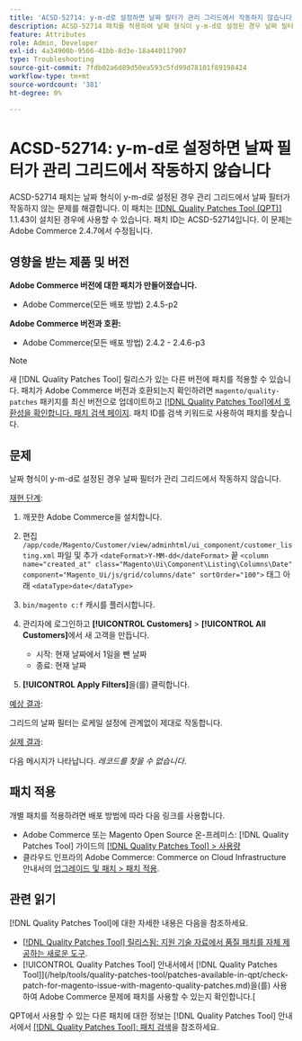 ```yaml
---
title: 'ACSD-52714: y-m-d로 설정하면 날짜 필터가 관리 그리드에서 작동하지 않습니다'
description: ACSD-52714 패치를 적용하여 날짜 형식이 y-m-d로 설정된 경우 날짜 필터가 관리 그리드에서 작동하지 않는 Adobe Commerce 문제를 해결합니다.
feature: Attributes
role: Admin, Developer
exl-id: 4a34900b-9566-41bb-8d3e-18a440117907
type: Troubleshooting
source-git-commit: 7fdb02a6d89d50ea593c5fd99d78101f89198424
workflow-type: tm+mt
source-wordcount: '381'
ht-degree: 0%

---
```


# ACSD-52714: y-m-d로 설정하면 날짜 필터가 관리 그리드에서 작동하지 않습니다

ACSD-52714 패치는 날짜 형식이 y-m-d로 설정된 경우 관리 그리드에서 날짜 필터가 작동하지 않는 문제를 해결합니다. 이 패치는 [[!DNL Quality Patches Tool (QPT)]](https://experienceleague.adobe.com/en/docs/commerce-operations/tools/quality-patches-tool/quality-patches-tool-to-self-serve-quality-patches) 1.1.43이 설치된 경우에 사용할 수 있습니다. 패치 ID는 ACSD-52714입니다. 이 문제는 Adobe Commerce 2.4.7에서 수정됩니다.

## 영향을 받는 제품 및 버전

**Adobe Commerce 버전에 대한 패치가 만들어졌습니다.**

* Adobe Commerce(모든 배포 방법) 2.4.5-p2

**Adobe Commerce 버전과 호환:**

* Adobe Commerce(모든 배포 방법) 2.4.2 - 2.4.6-p3

>[!NOTE]
>
>새 [!DNL Quality Patches Tool] 릴리스가 있는 다른 버전에 패치를 적용할 수 있습니다. 패치가 Adobe Commerce 버전과 호환되는지 확인하려면 `magento/quality-patches` 패키지를 최신 버전으로 업데이트하고 [[!DNL Quality Patches Tool]에서 호환성을 확인합니다. 패치 검색 페이지](https://experienceleague.adobe.com/tools/commerce-quality-patches/index.html). 패치 ID를 검색 키워드로 사용하여 패치를 찾습니다.

## 문제

날짜 형식이 y-m-d로 설정된 경우 날짜 필터가 관리 그리드에서 작동하지 않습니다.

<u>재현 단계</u>:

1. 깨끗한 Adobe Commerce을 설치합니다.
1. 편집
   `/app/code/Magento/Customer/view/adminhtml/ui_component/customer_listing.xml`
파일 및 추가
   `<dateFormat>Y-MM-dd</dateFormat>`
끝
   `<column name="created_at" class="Magento\Ui\Component\Listing\Columns\Date" component="Magento_Ui/js/grid/columns/date" sortOrder="100">`
태그 아래
   `<dataType>date</dataType>`

1. `bin/magento c:f` 캐시를 플러시합니다.
1. 관리자에 로그인하고 **[!UICONTROL Customers]** > **[!UICONTROL All Customers]**&#x200B;에서 새 고객을 만듭니다.

   * 시작: 현재 날짜에서 1일을 뺀 날짜
   * 종료: 현재 날짜

1. **[!UICONTROL Apply Filters]**&#x200B;을(를) 클릭합니다.

<u>예상 결과</u>:

그리드의 날짜 필터는 로케일 설정에 관계없이 제대로 작동합니다.

<u>실제 결과</u>:

다음 메시지가 나타납니다. *레코드를 찾을 수 없습니다*.

## 패치 적용

개별 패치를 적용하려면 배포 방법에 따라 다음 링크를 사용합니다.

* Adobe Commerce 또는 Magento Open Source 온-프레미스: [!DNL Quality Patches Tool] 가이드의 [[!DNL Quality Patches Tool] > 사용량](/help/tools/quality-patches-tool/usage.md)
* 클라우드 인프라의 Adobe Commerce: Commerce on Cloud Infrastructure 안내서의 [업그레이드 및 패치 > 패치 적용](https://experienceleague.adobe.com/docs/commerce-cloud-service/user-guide/develop/upgrade/apply-patches.html).

## 관련 읽기

[!DNL Quality Patches Tool]에 대한 자세한 내용은 다음을 참조하세요.

* [[!DNL Quality Patches Tool] 릴리스됨: 지원 기술 자료에서 품질 패치를 자체 제공하는 새로운 도구](https://experienceleague.adobe.com/en/docs/commerce-operations/tools/quality-patches-tool/quality-patches-tool-to-self-serve-quality-patches).
* [!UICONTROL Quality Patches Tool] 안내서에서  [!DNL Quality Patches Tool]](/help/tools/quality-patches-tool/patches-available-in-qpt/check-patch-for-magento-issue-with-magento-quality-patches.md)을(를) 사용하여 Adobe Commerce 문제에 패치를 사용할 수 있는지 확인합니다.[


QPT에서 사용할 수 있는 다른 패치에 대한 정보는 [!DNL Quality Patches Tool] 안내서에서 [[!DNL Quality Patches Tool]: 패치 검색](https://experienceleague.adobe.com/tools/commerce-quality-patches/index.html)을 참조하세요.
